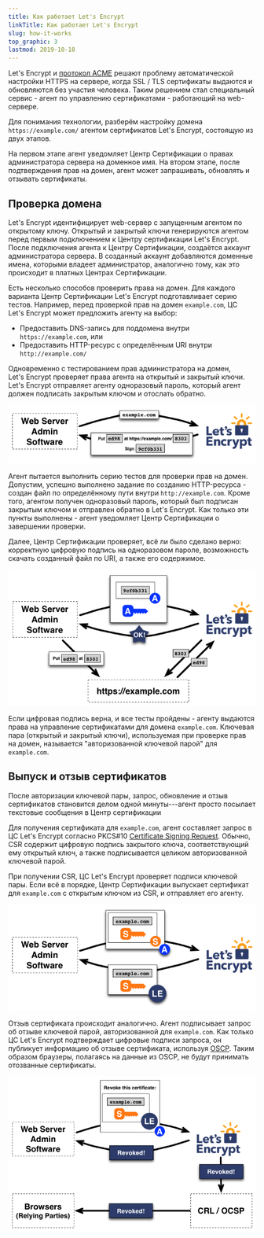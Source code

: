 ```yaml
---
title: Как работает Let's Encrypt
linkTitle: Как работает Let's Encrypt
slug: how-it-works
top_graphic: 3
lastmod: 2019-10-18
---
```


Let's&nbsp;Encrypt и [протокол ACME](https://ietf-wg-acme.github.io/acme/) решают проблему автоматической настройки HTTPS на сервере, когда SSL / TLS сертификаты выдаются и обновляются без участия человека. Таким решением стал специальный сервис - агент по управлению сертификатами - работающий на web-сервере.

Для понимания технологии, разберём настройку домена `https://example.com/` агентом сертификатов Let's&nbsp;Encrypt, состоящую из двух этапов.

На первом этапе агент уведомляет Центр Сертификации о правах администратора сервера на доменное имя. На втором этапе, после подтверждения прав на домен, агент может запрашивать, обновлять и отзывать сертификаты.

## Проверка домена

Let's&nbsp;Encrypt идентифицирует web-сервер с запущенным агентом по открытому ключу. Открытый и закрытый ключи генерируются агентом перед первым подключением к Центру сертификации Let's&nbsp;Encrypt. После подключения агента к Центру Сертификации, создаётся аккаунт администратора сервера. В созданный аккаунт добавляются доменные имена, которыми владеет администратор, аналогично тому, как это происходит в платных Центрах Сертификации.

Есть несколько способов проверить права на домен. Для каждого варианта Центр Сертификации Let's&nbsp;Encrypt подготавливает серию тестов. Например, перед проверкой прав на домен `example.com`, ЦС Let's&nbsp;Encrypt может предложить агенту на выбор:

* Предоставить DNS-запись для поддомена внутри `https://example.com`, или
* Предоставить HTTP-ресурс с определённым URI внутри `http://example.com/`

Одновременно с тестированием прав администратора на домен, Let's&nbsp;Encrypt проверяет права агента на открытый и закрытый ключи. Let's&nbsp;Encrypt отправляет агенту одноразовый пароль, который агент должен подписать закрытым ключом и отослать обратно.

<div class="howitworks-figure">
<img alt="Requesting challenges to validate example.com"
     src="/images/howitworks_challenge.png"/>
</div>

Агент пытается выполнить серию тестов для проверки прав на домен. Допустим, успешно выполнено задание по созданию HTTP-ресурса - создан файл по определённому пути внутри `http://example.com`. Кроме того, агентом получен одноразовый пароль, который был подписан закрытым ключом и отправлен обратно в Let's&nbsp;Encrypt. Как только эти пункты выполнены - агент уведомляет Центр Сертификации о завершении проверки.

Далее, Центр Сертификации проверяет, всё ли было сделано верно: корректную цифровую подпись на одноразовом пароле, возможность скачать созданный файл по URI, а также его содержимое.

<div class="howitworks-figure">
<img alt="Requesting authorization to act for example.com"
     src="/images/howitworks_authorization.png"/>
</div>

Если цифровая подпись верна, и все тесты пройдены - агенту выдаются права на управление сертификатами для домена `example.com`. Ключевая пара (открытый и закрытый ключи), используемая при проверке прав на домен, называется "авторизованной ключевой парой" для `example.com`.

## Выпуск и отзыв сертификатов

После авторизации ключевой пары, запрос, обновление и отзыв сертификатов становится делом одной минуты---агент просто посылает текстовые сообщения в Центр сертификации

Для получения сертификата для `example.com`, агент составляет запрос в ЦС Let's&nbsp;Encrypt согласно PKCS#10 [Certificate Signing Request](https://tools.ietf.org/html/rfc2986). Обычно, CSR содержит цифровую подпись закрытого ключа, соответствующий ему открытый ключ, а также подписывается целиком авторизованной ключевой парой.

При получении CSR, ЦС Let's&nbsp;Encrypt проверяет подписи ключевой пары. Если всё в порядке, Центр Сертификации выпускает сертификат для `example.com` с открытым ключом из CSR, и отправляет его агенту.

<div class="howitworks-figure">
<img alt="Requesting a certificate for example.com"
     src="/images/howitworks_certificate.png"/>
</div>

Отзыв сертификата происходит аналогично. Агент подписывает запрос об отзыве ключевой парой, авторизованной для `example.com`. Как только ЦС Let's&nbsp;Encrypt подтверждает цифровые подписи запроса, он публикует информацию об отзыве сертификата, используя [OSCP](https://en.wikipedia.org/wiki/Online_Certificate_Status_Protocol). Таким образом браузеры, полагаясь на данные из OSCP, не будут принимать отозванные сертификаты.

<div class="howitworks-figure">
<img alt="Requesting revocation of a certificate for example.com"
     src="/images/howitworks_revocation.png"/>
</div>
